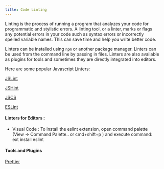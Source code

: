 ```yaml
---
title: Code Linting
---
```


Linting is the process of running a program that analyzes your code for programmatic and stylistic errors. A linting tool, or a linter, marks or flags any potential errors in your code such as syntax errors or incorrectly spelled variable names. This can save time and help you write better code.

Linters can be installed using `npm` or another package manager. Linters can be used from the command line by passing in files. Linters are also available as plugins for tools and sometimes they are directly integrated into editors.

Here are some popular Javascript Linters:

[JSLint](http://www.javascriptlint.com/online_lint.php) 

[JSHint](http://jshint.com) 

[JSCS](http://jscs.info) 

[ESLint](http://eslint.org)

#### Linters for Editors :
* Visual Code : To Install the eslint extension, open command palette (View -> Command Palette.. or cmd+shift+p ) and execute command:
ext install eslint

#### Tools and Plugins
[Prettier](https://prettier.io)

